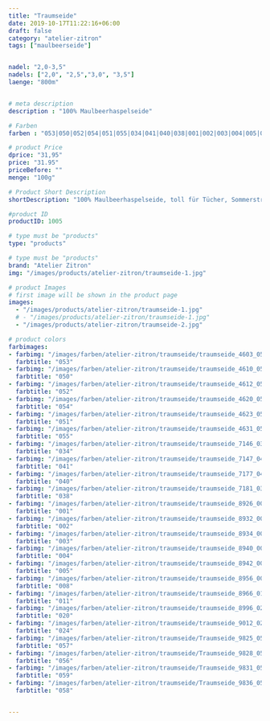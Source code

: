 ```yaml
---
title: "Traumseide"
date: 2019-10-17T11:22:16+06:00
draft: false
category: "atelier-zitron"
tags: ["maulbeerseide"]


nadel: "2,0-3,5" 
nadels: ["2,0", "2,5","3,0", "3,5"] 
laenge: "800m"	


# meta description
description : "100% Maulbeerhaspelseide"

# Farben
farben : "053|050|052|054|051|055|034|041|040|038|001|002|003|004|005|008|011|020|024|057|056|059|058"

# product Price
dprice: "31,95"
price: "31.95"
priceBefore: ""
menge: "100g"

# Product Short Description
shortDescription: "100% Maulbeerhaspelseide, toll für Tücher, Sommerstrick, als Beilaufgarn "

#product ID
productID: 1005

# type must be "products"
type: "products"

# type must be "products"
brand: "Atelier Zitron"
img: "/images/products/atelier-zitron/traumseide-1.jpg"    

# product Images
# first image will be shown in the product page
images:
  - "/images/products/atelier-zitron/traumseide-1.jpg"
  # - "/images/products/atelier-zitron/traumseide-1.jpg"
  - "/images/products/atelier-zitron/traumseide-2.jpg"

# product colors
farbimages:
- farbimg: "/images/farben/atelier-zitron/traumseide/traumseide_4603_053_1.jpg"
  farbtitle: "053"
- farbimg: "/images/farben/atelier-zitron/traumseide/traumseide_4610_050_1.jpg"
  farbtitle: "050"
- farbimg: "/images/farben/atelier-zitron/traumseide/traumseide_4612_052_1.jpg"
  farbtitle: "052"
- farbimg: "/images/farben/atelier-zitron/traumseide/traumseide_4620_054_1.jpg"
  farbtitle: "054"
- farbimg: "/images/farben/atelier-zitron/traumseide/traumseide_4623_051_1.jpg"
  farbtitle: "051"
- farbimg: "/images/farben/atelier-zitron/traumseide/traumseide_4631_055_1.jpg"
  farbtitle: "055"
- farbimg: "/images/farben/atelier-zitron/traumseide/traumseide_7146_034_1.jpg"
  farbtitle: "034"
- farbimg: "/images/farben/atelier-zitron/traumseide/traumseide_7147_041_1.jpg"
  farbtitle: "041"
- farbimg: "/images/farben/atelier-zitron/traumseide/traumseide_7177_040_1.jpg"
  farbtitle: "040"
- farbimg: "/images/farben/atelier-zitron/traumseide/traumseide_7181_038_1.jpg"
  farbtitle: "038"
- farbimg: "/images/farben/atelier-zitron/traumseide/traumseide_8926_001_1.jpg"
  farbtitle: "001"
- farbimg: "/images/farben/atelier-zitron/traumseide/traumseide_8932_002_1.jpg"
  farbtitle: "002"
- farbimg: "/images/farben/atelier-zitron/traumseide/traumseide_8934_003_1.jpg"
  farbtitle: "003"
- farbimg: "/images/farben/atelier-zitron/traumseide/traumseide_8940_004_1.jpg"
  farbtitle: "004"
- farbimg: "/images/farben/atelier-zitron/traumseide/traumseide_8942_005_1.jpg"
  farbtitle: "005"
- farbimg: "/images/farben/atelier-zitron/traumseide/traumseide_8956_008_1.jpg"
  farbtitle: "008"
- farbimg: "/images/farben/atelier-zitron/traumseide/traumseide_8966_011_1.jpg"
  farbtitle: "011"
- farbimg: "/images/farben/atelier-zitron/traumseide/traumseide_8996_020_1.jpg"
  farbtitle: "020"
- farbimg: "/images/farben/atelier-zitron/traumseide/traumseide_9012_024_1.jpg"
  farbtitle: "024"
- farbimg: "/images/farben/atelier-zitron/traumseide/Traumseide_9825_057_1.jpg"
  farbtitle: "057"
- farbimg: "/images/farben/atelier-zitron/traumseide/Traumseide_9828_056_1.jpg"
  farbtitle: "056"
- farbimg: "/images/farben/atelier-zitron/traumseide/Traumseide_9831_059_1.jpg"
  farbtitle: "059"
- farbimg: "/images/farben/atelier-zitron/traumseide/Traumseide_9836_058_1.jpg"
  farbtitle: "058"


---
```



